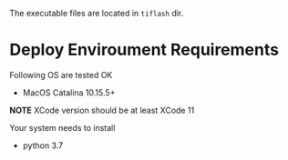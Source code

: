 The executable files are located in `tiflash` dir.

# Deploy Enviroument Requirements

Following OS are tested OK

* MacOS Catalina 10.15.5+

**NOTE** XCode version should be at least XCode 11

Your system needs to install

* python 3.7
